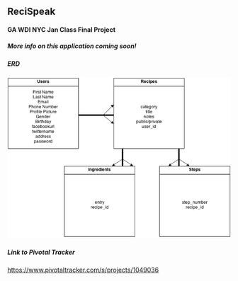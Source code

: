 ## ReciSpeak
#### GA WDI NYC Jan Class Final Project

##### More info on this application coming soon!

##### ERD
![ScreenShot](RSerd.png)

##### Link to Pivotal Tracker
https://www.pivotaltracker.com/s/projects/1049036

